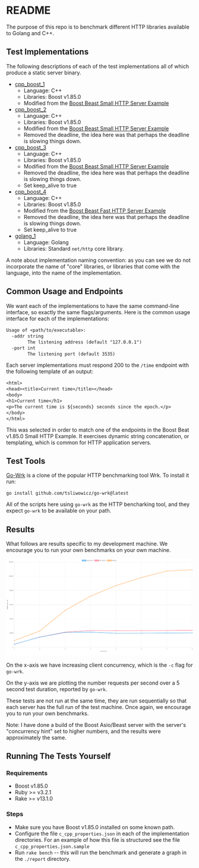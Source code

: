 # README

The purpose of this repo is to benchmark
different HTTP libraries available to Golang and C++.

## Test Implementations

The following descriptions of each of the test implementations all of which produce a static server binary.

* [cpp_boost_1](./cpp_boost_1/)
  * Language: C++
  * Libraries: Boost v1.85.0
  * Modified from the [Boost Beast Small HTTP Server Example](https://github.com/boostorg/beast/blob/boost-1.85.0/example/http/server/small/http_server_small.cpp)
* [cpp_boost_2](./cpp_boost_2/)
  * Language: C++
  * Libraries: Boost v1.85.0
  * Modified from the [Boost Beast Small HTTP Server Example](https://github.com/boostorg/beast/blob/boost-1.85.0/example/http/server/small/http_server_small.cpp)
  * Removed the deadline, the idea here was that perhaps the deadline is slowing things down.
* [cpp_boost_3](./cpp_boost_3/)
  * Language: C++
  * Libraries: Boost v1.85.0
  * Modified from the [Boost Beast Small HTTP Server Example](https://github.com/boostorg/beast/blob/boost-1.85.0/example/http/server/small/http_server_small.cpp)
  * Removed the deadline, the idea here was that perhaps the deadline is slowing things down.
  * Set keep_alive to true
* [cpp_boost_4](./cpp_boost_4/)
  * Language: C++
  * Libraries: Boost v1.85.0
  * Modified from the [Boost Beast Fast HTTP Server Example](https://github.com/boostorg/beast/blob/boost-1.85.0/example/http/server/fast/http_server_fast.cpp)
  * Removed the deadline, the idea here was that perhaps the deadline is slowing things down.
  * Set keep_alive to true
* [golang_1](./golang-1/)
  * Language: Golang
  * Libraries: Standard `net/http` core library.

A note about implementation naming convention: as you can see we do not incorporate the name of "core" libraries, or libraries that come with the language, into the name of the implementation.

## Common Usage and Endpoints

We want each of the implementations to have the same command-line interface, so exactly the same flags/arguments.
Here is the common usage interface for each of the implementations:

```
Usage of <path/to/executable>:
  -addr string
        The listening address (default "127.0.0.1")
  -port int
        The listening port (default 3535)

```

Each server implementations must respond 200 to the `/time` endpoint with the following
template of an output:
```
<html>
<head><title>Current time</title></head>
<body>
<h1>Current time</h1>
<p>The current time is ${seconds} seconds since the epoch.</p>
</body>
</html>
```

This was selected in order to match one of the endpoints in the Boost Beat v1.85.0 Small HTTP Example.
It exercises dynamic string concatenation, or templating, which
is common for HTTP application servers.

## Test Tools

[Go-Wrk](https://github.com/tsliwowicz/go-wrk) is a clone of the popular HTTP benchmarking tool Wrk.
To install it run:
```
go install github.com/tsliwowicz/go-wrk@latest
```

All of the scripts here using `go-wrk` as the HTTP bencharking tool, and they expect `go-wrk` to be available on your path.

## Results

What follows are results specific to my development machine.
We encourage you to run your own benchmarks on your own machine.

![results1](./report.sample/screenshots/001.png)

On the x-axis we have increasing client concurrency, which is the `-c` flag for `go-wrk`.

On the y-axis we are plotting the number requests per second over a 5 second test duration, reported by `go-wrk`.

These tests are not run at the same time, they are run sequentially so that each server has the full run of the test machine.
Once again, we encourage you to run your own benchmarks.

Note: I have done a build of the Boost Asio/Beast server with the server's "concurrency hint" set to higher numbers, and the results were approximately the same. 

## Running The Tests Yourself

### Requirements

* Boost v1.85.0
* Ruby >= v3.2.1
* Rake >= v13.1.0

### Steps

* Make sure you have Boost v1.85.0 installed on some known path.
* Configure the file `c_cpp_properties.json` in each of the implementation directories. For an example of how this file is structured see the file `c_cpp_properties.json.sample`
* Run `rake bench` -- this will run the benchmark and generate a graph
  in the `./report` directory.